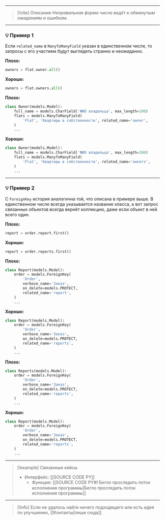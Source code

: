 ***

> [!cite] Описание
>_Неправильная форма числа ведёт к обманутым ожиданиям и ошибкам._

***
### 💡 Пример 1
Если `related_name` в `ManyToManyField` указан в единственном числе, то запросы с его участием будут выглядеть странно и неожиданно.

**Плохо:**
```python
owners = flat.owner.all()
```

**Хорошо:**
```python
owners = flat.owners.all()
```

**Плохо:**
```python
class Owner(models.Model):
    full_name = models.CharField('ФИО владельца', max_length=200)
    flats = models.ManyToManyField(
		'Flat', 'Квартиры в собственности', related_name='owner',
	)
	...
```

**Хорошо:**
```python
class Owner(models.Model):
    full_name = models.CharField('ФИО владельца', max_length=200)
    flats = models.ManyToManyField(
		'Flat', 'Квартиры в собственности', related_name='owners',
	)
	...
```

***
### 💡 Пример 2
С `ForeignKey` история аналогична той, что описана в примере выше.  В единственном числе всегда указывается название класса, а вот запрос связанных объектов всегда вернёт коллекцию, даже если объект в ней всего один.

**Плохо:**
```python
report = order.report.first()
```

**Хорошо:**
```python
report = order.reports.first()
```

**Плохо:**
```python
class Report(models.Model):
    order = models.ForeignKey(
        'Order',
        verbose_name='Заказ',
        on_delete=models.PROTECT,
        related_name='report',
    )
    ...
```

**Хорошо:**
```python
class Report(models.Model):
    order = models.ForeignKey(
        'Order',
        verbose_name='Заказ',
        on_delete=models.PROTECT,
        related_name='reports',
    )
    ...
```

**Плохо:**
```python
class Reports(models.Model):
    order = models.ForeignKey(
        'Order',
        verbose_name='Заказ',
        on_delete=models.PROTECT,
        related_name='reports',
    )
    ...
```

**Хорошо:**
```python
class Report(models.Model):
    order = models.ForeignKey(
        'Order',
        verbose_name='Заказ',
        on_delete=models.PROTECT,
        related_name='reports',
    )
    ...
```

***

> [!example] Связанные кейсы
>- Интерфейс: [[SOURCE CODE PY]]
>	- Функция: [[SOURCE CODE PY#𝑓 Бегло проследить поток исполнения программы|Бегло проследить поток исполнения программы]]

***

> [!info]
> Если не удалось найти ничего подходящего или есть идея по улучшению, [[Контакты|пиши сюда]].
